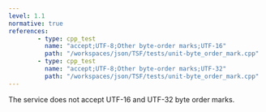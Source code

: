 ```yaml
---
level: 1.1
normative: true
references:
        - type: cpp_test
          name: "accept;UTF-8;Other byte-order marks;UTF-16"
          path: "/workspaces/json/TSF/tests/unit-byte_order_mark.cpp"
        - type: cpp_test
          name: "accept;UTF-8;Other byte-order marks;UTF-32"
          path: "/workspaces/json/TSF/tests/unit-byte_order_mark.cpp"
---
```


The service does not accept UTF-16 and UTF-32 byte order marks.